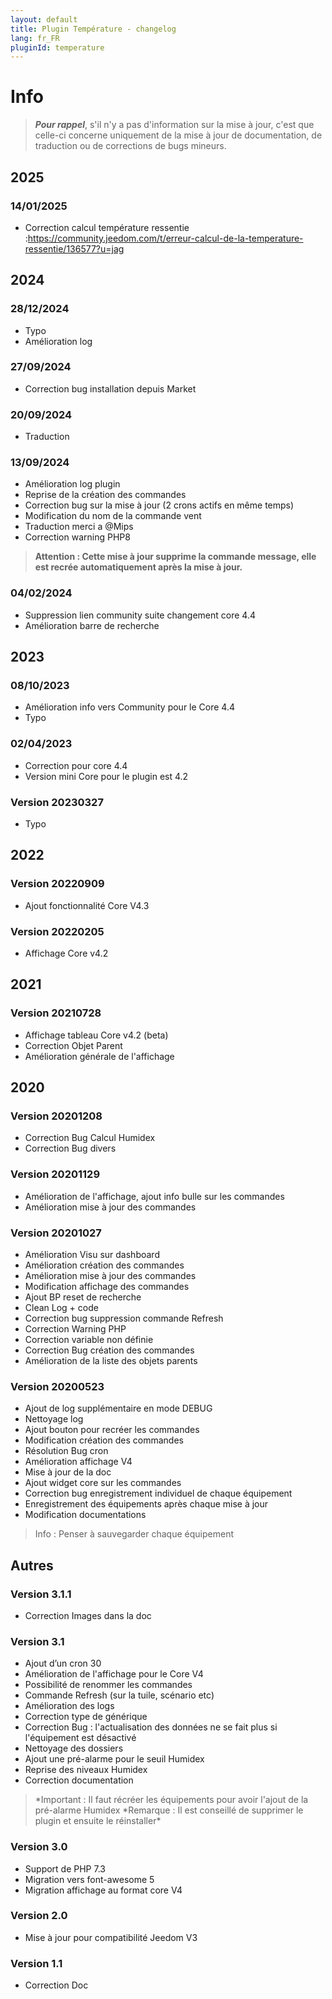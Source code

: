 ```yaml
---
layout: default
title: Plugin Température - changelog
lang: fr_FR
pluginId: temperature
---
```


# Info

> **_Pour rappel_**, s'il n'y a pas d'information sur la mise à jour, c'est que celle-ci concerne uniquement de la mise à jour de documentation, de traduction ou de corrections de bugs mineurs.

## 2025

### 14/01/2025

- Correction calcul température ressentie :https://community.jeedom.com/t/erreur-calcul-de-la-temperature-ressentie/136577?u=jag

## 2024

### 28/12/2024

- Typo
- Amélioration log

### 27/09/2024

- Correction bug installation depuis Market

### 20/09/2024

- Traduction

### 13/09/2024

- Amélioration log plugin
- Reprise de la création des commandes
- Correction bug sur la mise à jour (2 crons actifs en même temps)
- Modification du nom de la commande vent
- Traduction merci a @Mips
- Correction warning PHP8

> **Attention : Cette mise à jour supprime la commande message, elle est recrée automatiquement après la mise à jour.**


### 04/02/2024

- Suppression lien community suite changement core 4.4
- Amélioration barre de recherche

## 2023

### 08/10/2023

- Amélioration info vers Community pour le Core 4.4
- Typo

### 02/04/2023

- Correction pour core 4.4
- Version mini Core pour le plugin est 4.2

### Version 20230327

- Typo

## 2022

### Version 20220909

- Ajout fonctionnalité Core V4.3

### Version 20220205

- Affichage Core v4.2

## 2021

### Version 20210728

- Affichage tableau Core v4.2 (beta)
- Correction Objet Parent
- Amélioration générale de l'affichage

## 2020

### Version 20201208

- Correction Bug Calcul Humidex
- Correction Bug divers

### Version 20201129

- Amélioration de l'affichage, ajout info bulle sur les commandes
- Amélioration mise à jour des commandes

### Version 20201027

- Amélioration Visu sur dashboard
- Amélioration création des commandes
- Amélioration mise à jour des commandes
- Modification affichage des commandes
- Ajout BP reset de recherche
- Clean Log + code
- Correction bug suppression commande Refresh
- Correction Warning PHP
- Correction variable non définie
- Correction Bug création des commandes
- Amélioration de la liste des objets parents

### Version 20200523

- Ajout de log supplémentaire en mode DEBUG
- Nettoyage log
- Ajout bouton pour recréer les commandes
- Modification création des commandes
- Résolution Bug cron
- Amélioration affichage V4
- Mise à jour de la doc
- Ajout widget core sur les commandes
- Correction bug enregistrement individuel de chaque équipement
- Enregistrement des équipements après chaque mise à jour
- Modification documentations

> Info : Penser à sauvegarder chaque équipement

## Autres

### Version 3.1.1

- Correction Images dans la doc

### Version 3.1

- Ajout d’un cron 30
- Amélioration de l'affichage pour le Core V4
- Possibilité de renommer les commandes
- Commande Refresh (sur la tuile, scénario etc)
- Amélioration des logs
- Correction type de générique
- Correction Bug : l'actualisation des données ne se fait plus si l'équipement est désactivé
- Nettoyage des dossiers
- Ajout une pré-alarme pour le seuil Humidex
- Reprise des niveaux Humidex
- Correction documentation

> *Important : Il faut récréer les équipements pour avoir l'ajout de la pré-alarme Humidex
> *Remarque : Il est conseillé de supprimer le plugin et ensuite le réinstaller\*

### Version 3.0

- Support de PHP 7.3
- Migration vers font-awesome 5
- Migration affichage au format core V4

### Version 2.0

- Mise à jour pour compatibilité Jeedom V3

### Version 1.1

- Correction Doc
